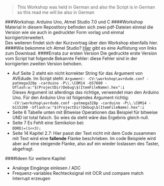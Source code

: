 > This Workshop was held in German and also the Script is in German so this read me will be also in German

###Workshop: Arduino Uno, Atmel Studio 7.0 und C 
####Workshop Material
In diesem Repostitory befinden sich zwei pdf-Dateien einmal die Version wie sie auch in gedruckter Form vorlag und einmal korrigiert/erweitert.  
Des weiteren findet sich der Kurzvortrag über den Workshop ebenfalls hier.
####Wie bekomme ich Atmel Studio?
[Hier](https://www.mikrocontroller.net/articles/Atmel_Studio#Direktlinks_Installer) gibt es eine Auflistung von links zum Download. 
####Errata zur ersten Version
Die gedruckte erste Version vom Script hat folgende Bekannte Fehler: diese Fehler sind in der korrigierten zweiten Version behoben. 

 * Auf Seite 2 steht ein nicht korrekter String für das Argument von AVEdude. Im Script steht: `Argument: -CV:\workshop\avrdude.conf -patmega328p -carduino -P\\.\COM14 -b57600 -Uflash:w:"$(ProjectDir)Debug\$(ItemFileName).hex":i`  
  Dieses Argument ist allerdings das richtige, verwendet man den Arduino Uno.  Für den Arduino Uno ist folgendes Argument richtig:  
  `-CV:\workshop\avrdude.conf -patmega328p -carduino -P\\.\COM14 -b115200 -Uflash:w:"$(ProjectDir)Debug\$(ItemFileName).hex":i`
 * Seite 6 Tabelle unten mit Bitweise Operationen das Beispiel für bitweise UND ist total falsch. So wies da steht wäre das Ergebnis gleich null.
 * Seite 7  Es Fehlt eine Semikolon bei:  
   `DDRD|=(1<<3);`
 * Seite 14 Kapitel 2.7: Hier passt der Text nicht mit dem Code zusammen mit Text wird eine **fallende** Flanke beschrieben. Im code Beispiele wird aber auf eine steigende Flanke, also auf ein wieder loslassen des Taster, abgefragt. 

####Ideen für weitere Kapitel
 * Analoge Eingänge einlesen / ADC
 * Frequenz-variables Rechtecksignal mit OCR und compare match Interrupt erzeugen
